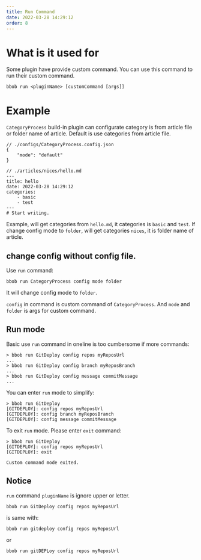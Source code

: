 ```yaml
---
title: Run Command
date: 2022-03-28 14:29:12
order: 8
---
```

# What is it used for
Some plugin have provide custom command. You can use this command to run their custom command.
```
bbob run <pluginName> [customCommand [args]]
```

# Example
`CategoryProcess` build-in plugin can configurate category is from article file or folder name of article. Default is use categories from article file.
```
// ./configs/CategoryProcess.config.json
{
    "mode": "default"
}

// ./articles/nices/hello.md
---
title: hello
date: 2022-03-28 14:29:12
categories:
    - basic
    - test
---
# Start writing.
```
Example, will get categories from `hello.md`, it categories is `basic` and `test`. If change config mode to `folder`, will get categories `nices`, it is folder name of article.

## change config without config file.
Use `run` command:
```
bbob run CategoryProcess config mode folder
```
It will change config mode to `folder`.

`config` in command is custom command of `CategoryProcess`. And `mode` and `folder` is args for custom command.

## Run mode
Basic use `run` command in oneline is too cumbersome if more commands:
```
> bbob run GitDeploy config repos myReposUrl
...
> bbob run GitDeploy config branch myReposBranch
...
> bbob run GitDeploy config message commitMessage
...
```
You can enter `run` mode to simplify:
```
> bbob run GitDeploy
[GITDEPLOY]: config repos myReposUrl
[GITDEPLOY]: config branch myReposBranch
[GITDEPLOY]: config message commitMessage
```
To exit `run` mode. Please enter `exit` command:
```
> bbob run GitDeploy
[GITDEPLOY]: config repos myReposUrl
[GITDEPLOY]: exit

Custom command mode exited.
```

## Notice
`run` command `pluginName` is ignore upper or letter.
```
bbob run GitDeploy config repos myReposUrl
```
is same with:
```
bbob run gitdeploy config repos myReposUrl
```
or
```
bbob run gitDEPLoy config repos myReposUrl
```